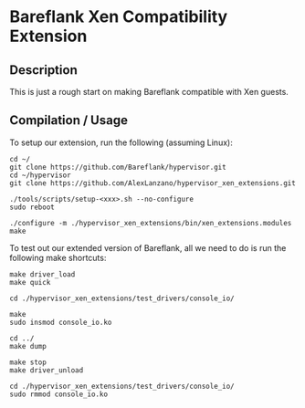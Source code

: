 # Bareflank Xen Compatibility Extension

## Description

This is just a rough start on making Bareflank compatible with Xen guests.


## Compilation / Usage

To setup our extension, run the following (assuming Linux):

```
cd ~/
git clone https://github.com/Bareflank/hypervisor.git
cd ~/hypervisor
git clone https://github.com/AlexLanzano/hypervisor_xen_extensions.git

./tools/scripts/setup-<xxx>.sh --no-configure
sudo reboot

./configure -m ./hypervisor_xen_extensions/bin/xen_extensions.modules
make
```

To test out our extended version of Bareflank, all we need to do is run the
following make shortcuts:

```
make driver_load
make quick

cd ./hypervisor_xen_extensions/test_drivers/console_io/

make
sudo insmod console_io.ko

cd ../
make dump

make stop
make driver_unload

cd ./hypervisor_xen_extensions/test_drivers/console_io/
sudo rmmod console_io.ko

```
